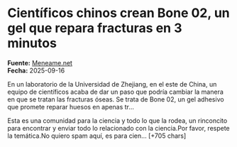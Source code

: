 # Científicos chinos crean Bone 02, un gel que repara fracturas en 3 minutos

**Fuente:** [Meneame.net](https://www.meneame.net/m/ciencia/cientificos-chinos-crean-bone-02-gel-repara-fracturas-3-minutos)  
**Fecha:** 2025-09-16

En un laboratorio de la Universidad de Zhejiang, en el este de China, un equipo de científicos acaba de dar un paso que podría cambiar la manera en que se tratan las fracturas óseas. Se trata de Bone 02, un gel adhesivo que promete reparar huesos en apenas tr…

Esta es una comunidad para la ciencia y todo lo que la rodea, un rinconcito para encontrar y enviar todo lo relacionado con la ciencia.Por favor, respete la temática.No quiero spam aquí, es para cien… [+705 chars]
